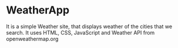 # WeatherApp

It is a simple Weather site, that displays weather of the cities that we search. It uses HTML, CSS, JavaScript and Weather API from openweathermap.org

